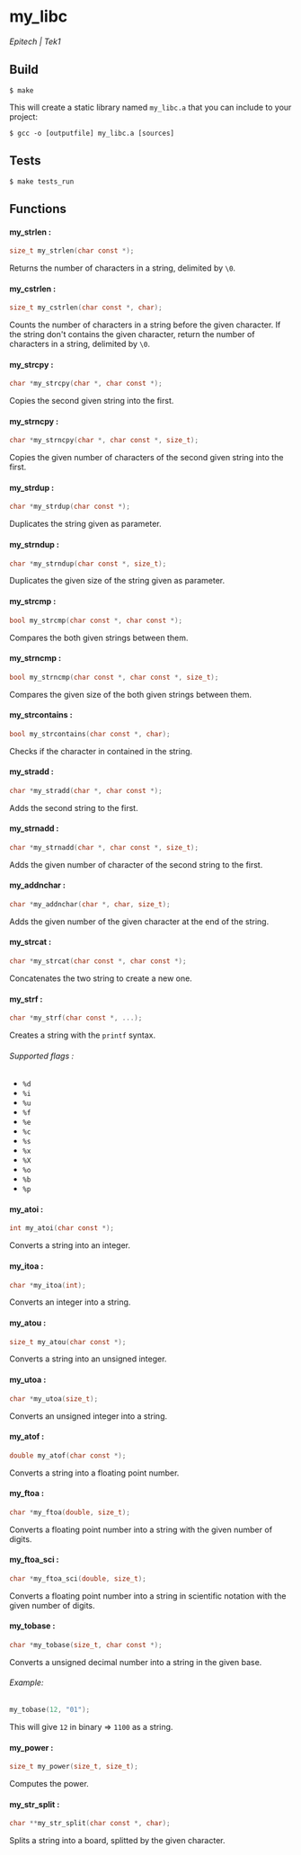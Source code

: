 # my_libc
*Epitech | Tek1*

## Build
```
$ make
```
This will create a static library named `my_libc.a` that you can include to your project:
```
$ gcc -o [outputfile] my_libc.a [sources]
```

## Tests
```
$ make tests_run
```

## Functions

#### my_strlen :
```c
size_t my_strlen(char const *);
```
Returns the number of characters in a string, delimited by `\0`.

#### my_cstrlen :
```c
size_t my_cstrlen(char const *, char);
```
Counts the number of characters in a string before the given character.
If the string don't contains the given character, return the number of characters in a string, delimited by `\0`.

#### my_strcpy :
```c
char *my_strcpy(char *, char const *);
```
Copies the second given string into the first.

#### my_strncpy :
```c
char *my_strncpy(char *, char const *, size_t);
```
Copies the given number of characters of the second given string into the first.

#### my_strdup :
```c
char *my_strdup(char const *);
```
Duplicates the string given as parameter.

#### my_strndup :
```c
char *my_strndup(char const *, size_t);
```
Duplicates the given size of the string given as parameter.

#### my_strcmp :
```c
bool my_strcmp(char const *, char const *);
```
Compares the both given strings between them.

#### my_strncmp :
```c
bool my_strncmp(char const *, char const *, size_t);
```
Compares the given size of the both given strings between them.

#### my_strcontains :
```c
bool my_strcontains(char const *, char);
```
Checks if the character in contained in the string.

#### my_stradd :
```c
char *my_stradd(char *, char const *);
```
Adds the second string to the first.

#### my_strnadd :
```c
char *my_strnadd(char *, char const *, size_t);
```
Adds the given number of character of the second string to the first.

#### my_addnchar :
```c
char *my_addnchar(char *, char, size_t);
```
Adds the given number of the given character at the end of the string.

#### my_strcat :
```c
char *my_strcat(char const *, char const *);
```
Concatenates the two string to create a new one.

#### my_strf :
```c
char *my_strf(char const *, ...);
```
Creates a string with the `printf` syntax.
###### Supported flags :
- `%d`
- `%i`
- `%u`
- `%f`
- `%e`
- `%c`
- `%s`
- `%x`
- `%X`
- `%o`
- `%b`
- `%p`

#### my_atoi :
```c
int my_atoi(char const *);
```
Converts a string into an integer.

#### my_itoa :
```c
char *my_itoa(int);
```
Converts an integer into a string.

#### my_atou :
```c
size_t my_atou(char const *);
```
Converts a string into an unsigned integer.

#### my_utoa :
```c
char *my_utoa(size_t);
```
Converts an unsigned integer into a string.

#### my_atof :
```c
double my_atof(char const *);
```
Converts a string into a floating point number.

#### my_ftoa :
```c
char *my_ftoa(double, size_t);
```
Converts a floating point number into a string with the given number of digits.

#### my_ftoa_sci :
```c
char *my_ftoa_sci(double, size_t);
```
Converts a floating point number into a string in scientific notation with the given number of digits.

#### my_tobase :
```c
char *my_tobase(size_t, char const *);
```
Converts a unsigned decimal number into a string in the given base.
###### Example:
```c
my_tobase(12, "01");
```
This will give `12` in binary => `1100` as a string.

#### my_power :
```c
size_t my_power(size_t, size_t);
```
Computes the power.

#### my_str_split :
```c
char **my_str_split(char const *, char);
```
Splits a string into a board, splitted by the given character.

